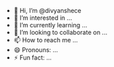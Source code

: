 - 👋 Hi, I’m @divyanshece
- 👀 I’m interested in ...
- 🌱 I’m currently learning ...
- 💞️ I’m looking to collaborate on ...
- 📫 How to reach me ...
- 😄 Pronouns: ...
- ⚡ Fun fact: ...

<!---
divyanshece/divyanshece is a ✨ special ✨ repository because its `README.md` (this file) appears on your GitHub profile.
You can click the Preview link to take a look at your changes.
--->
